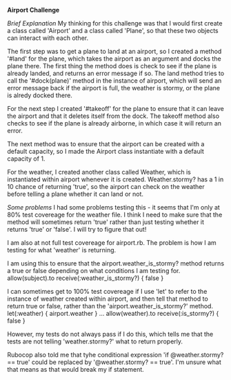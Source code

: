 **Airport Challenge**

*Brief Explanation*
My thinking for this challenge was that I would first create a class called 'Airport' and a class called 'Plane', so that these two objects can interact with each other.

The first step was to get a plane to land at an airport, so I created a method '#land' for the plane, which takes the airport as an argument and docks the plane there. The first thing the method does is check to see if the plane is already landed, and returns an error message if so. The land method tries to call the '#dock(plane)' method in the instance of airport, which will send an error message back if the airport is full, the weather is stormy, or the plane is alredy docked there.

For the next step I created '#takeoff' for the plane to ensure that it can leave the airport and that it deletes itself from the dock. The takeoff method also checks to see if the plane is already airborne, in which case it will return an error.

The next method was to ensure that the airport can be created with a default capacity, so I made the Airport class instantiate with a default capacity of 1.

For the weather, I created another class called Weather, which is instantiated within airport whenever it is created. Weather.stormy? has a 1 in 10 chance of returning 'true', so the airport can check on the weather before telling a plane whether it can land or not.

*Some problems*
I had some problems testing this - it seems that I'm only at 80% test covereage for the weather file. I think I need to make sure that the method will sometimes return 'true' rather than just testing whether it returns 'true' or 'false'. I will try to figure that out!

I am also at not full test covereage for airport.rb. The problem is how I am testing for what 'weather' is returning.

I am using this to ensure that the airport.weather_is_stormy? method returns a true or false depending on what conditions I am testing for.
  allow(subject).to receive(:weather_is_stormy?) { false }

I can sometimes get to 100% test covereage if I use 'let' to refer to the instance of weather created within airport, and then tell that method to return true or false, rather than the 'airport.weather_is_stormy?' method.
  let(:weather) { airport.weather }
  ...
  allow(weather).to receive(:is_stormy?) { false }

However, my tests do not always pass if I do this, which tells me that the tests are not telling 'weather.stormy?' what to return properly.



Rubocop also told me that tyhe conditional expression 'if @weather.stormy? == true' could be replaced by '@weather.stormy? == true'. I'm unsure what that means as that would break my if statement.







